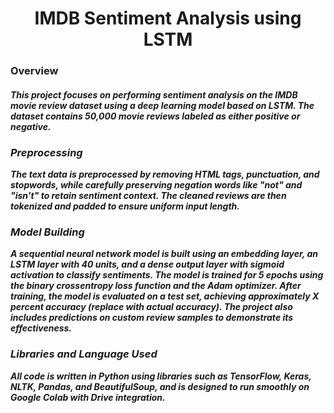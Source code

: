 <div align="center"><h1>IMDB Sentiment Analysis using LSTM</h1></div>

<div ><h3>Overview</h3></div>
<h5>This project focuses on performing sentiment analysis on the IMDB movie review dataset using a deep learning model based on LSTM. The dataset contains 50,000 movie reviews labeled as either positive or negative. 
<div ><h3>Preprocessing</h3></div>
The text data is preprocessed by removing HTML tags, punctuation, and stopwords, while carefully preserving negation words like "not" and "isn't" to retain sentiment context. The cleaned reviews are then tokenized and padded to ensure uniform input length.
<div ><h3>Model Building</h3></div>
A sequential neural network model is built using an embedding layer, an LSTM layer with 40 units, and a dense output layer with sigmoid activation to classify sentiments. The model is trained for 5 epochs using the binary crossentropy loss function and the Adam optimizer. After training, the model is evaluated on a test set, achieving approximately X percent accuracy (replace with actual accuracy). The project also includes predictions on custom review samples to demonstrate its effectiveness.
<div ><h3>Libraries and Language Used</h3></div>
All code is written in Python using libraries such as TensorFlow, Keras, NLTK, Pandas, and BeautifulSoup, and is designed to run smoothly on Google Colab with Drive integration.</h5>
